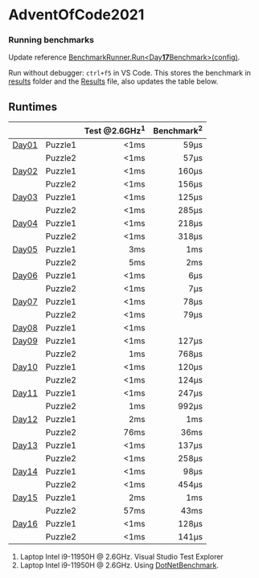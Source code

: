 # AdventOfCode2021

### Running benchmarks
Update reference [BenchmarkRunner.Run<Day**17**Benchmark>(config)](AdventOfCodeBenchmark/Program.cs).

Run without debugger: `ctrl+f5` in VS Code. This stores the benchmark in [results](AdventOfCodeBenchmark\BenchmarkDotNet.Artifacts\results) folder and the [Results](Results.json) file, also updates the table below.

## Runtimes
<!--ResultTableStart-->
|                                |         | Test @2.6GHz<sup>1</sup> | Benchmark<sup>2</sup> |
|--------------------------------|---------|-------------------------:|----------------------:|
| [Day01](AdventOfCode/Day01.cs) | Puzzle1 |                     <1ms |                  59μs |
|                                | Puzzle2 |                     <1ms |                  57μs |
| [Day02](AdventOfCode/Day02.cs) | Puzzle1 |                     <1ms |                 160μs |
|                                | Puzzle2 |                     <1ms |                 156μs |
| [Day03](AdventOfCode/Day03.cs) | Puzzle1 |                     <1ms |                 125μs |
|                                | Puzzle2 |                     <1ms |                 285μs |
| [Day04](AdventOfCode/Day04.cs) | Puzzle1 |                     <1ms |                 218μs |
|                                | Puzzle2 |                     <1ms |                 318μs |
| [Day05](AdventOfCode/Day05.cs) | Puzzle1 |                      3ms |                   1ms |
|                                | Puzzle2 |                      5ms |                   2ms |
| [Day06](AdventOfCode/Day06.cs) | Puzzle1 |                     <1ms |                   6μs |
|                                | Puzzle2 |                     <1ms |                   7μs |
| [Day07](AdventOfCode/Day07.cs) | Puzzle1 |                     <1ms |                  78μs |
|                                | Puzzle2 |                     <1ms |                  79μs |
| [Day08](AdventOfCode/Day08.cs) | Puzzle1 |                     <1ms |                       |
| [Day09](AdventOfCode/Day09.cs) | Puzzle1 |                     <1ms |                 127μs |
|                                | Puzzle2 |                      1ms |                 768μs |
| [Day10](AdventOfCode/Day10.cs) | Puzzle1 |                     <1ms |                 120μs |
|                                | Puzzle2 |                     <1ms |                 124μs |
| [Day11](AdventOfCode/Day11.cs) | Puzzle1 |                     <1ms |                 247μs |
|                                | Puzzle2 |                      1ms |                 992μs |
| [Day12](AdventOfCode/Day12.cs) | Puzzle1 |                      2ms |                   1ms |
|                                | Puzzle2 |                     76ms |                  36ms |
| [Day13](AdventOfCode/Day13.cs) | Puzzle1 |                     <1ms |                 137μs |
|                                | Puzzle2 |                     <1ms |                 258μs |
| [Day14](AdventOfCode/Day14.cs) | Puzzle1 |                     <1ms |                  98μs |
|                                | Puzzle2 |                     <1ms |                 454μs |
| [Day15](AdventOfCode/Day15.cs) | Puzzle1 |                      2ms |                   1ms |
|                                | Puzzle2 |                     57ms |                  43ms |
| [Day16](AdventOfCode/Day16.cs) | Puzzle1 |                     <1ms |                 128μs |
|                                | Puzzle2 |                     <1ms |                 141μs |
<!--ResultTableEnd-->

1) Laptop Intel i9-11950H @ 2.6GHz. Visual Studio Test Explorer
2) Laptop Intel i9-11950H @ 2.6GHz. Using [DotNetBenchmark](https://github.com/dotnet/BenchmarkDotNet).